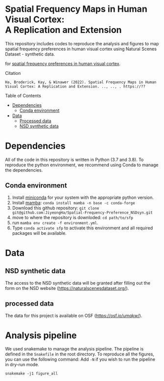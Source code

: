 # Spatial Frequency Maps in Human Visual Cortex: </br>A Replication and Extension

This repository includes codes to reproduce the analysis and figures to map spatial frequency preferences in human visual cortex using Natural Scenes Dataset - synthetic data.

for [spatial frequency preferences in human visual cortex](https://jov.arvojournals.org/article.aspx?articleid=2792643).

Citation
```
Ha, Broderick, Kay, & Winawer (2022). Spatial Frequency Maps in Human Visual Cortex: A Replication and Extension. .., .., . https://??

```

Table of Contents

* [Dependencies](#dependencies)
     * [Conda environment](#conda-environment)
* [Data](#data)
   * [Processed data](#processed-data)
   * [NSD synthetic data](#nsd-synthetic-data)

# Dependencies
All of the code in this repository is written in Python (3.7 and 3.8). To reproduce the python environment, we recommend using Conda to manage the dependencies.

## Conda environment 
1. Install [miniconda](https://docs.conda.io/en/latest/miniconda.html) for your
   system with the appropriate python version.
2. Install [mamba](https://github.com/mamba-org/mamba): `conda install mamba
  -n base -c conda-forge`
3. Download this github repository: `git clone git@github.com:JiyeongHa/Spatial-Frequency-Preference_NSDsyn.git`
4. move to where the repository is downloded: `cd path/to/sfp`
5. run `mamba env create -f environment.yml`.
6. Type `conda activate sfp` to activate this environment
   and all required packages will be available.
   
   
# Data 
## NSD synthetic data
The access to the NSD synthetic data will be granted after filling out the form on the NSD website (https://naturalscenesdataset.org/).

## processed data
The data for this project is available on OSF (https://osf.io/umqkw/).  

# Analysis pipeline
We used snakemake to manage the analysis pipeline. The pipeline is defined in the `Snakefile` in the root directory. To reproduce all the figures, you can use the following command:
Add `-N` if you wish to run the pipeline in dry-run mode.
```
snakemake -j1 figure_all

```